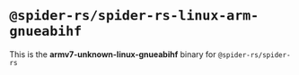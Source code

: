 # `@spider-rs/spider-rs-linux-arm-gnueabihf`

This is the **armv7-unknown-linux-gnueabihf** binary for `@spider-rs/spider-rs`
